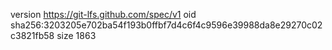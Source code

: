 version https://git-lfs.github.com/spec/v1
oid sha256:3203205e702ba54f193b0ffbf7d4c6f4c9596e39988da8e29270c02c3821fb58
size 1863
